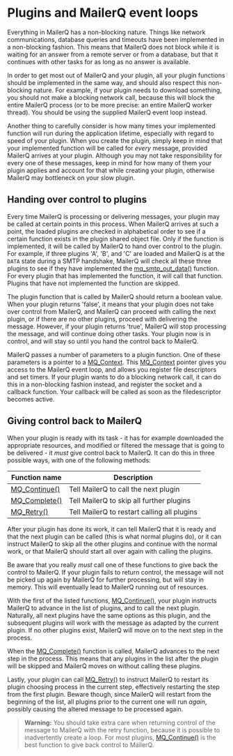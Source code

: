# Plugins and MailerQ event loops

Everything in MailerQ has a non-blocking nature. Things like network communications, database queries and timeouts have been implemented in a non-blocking fashion. This means that MailerQ does not block while it is waiting for an answer from a remote server or from a database, but that it continues with other tasks for as long as no answer is available.

In order to get most out of MailerQ and your plugin, all your plugin functions should be implemented in the same way, and should also respect this non-blocking nature. For example, if your plugin needs to download something, you should not make a blocking network call, because this will block the entire MailerQ process (or to be more precise: an entire MailerQ worker thread). You should be using the supplied MailerQ event loop instead.

Another thing to carefully consider is how many times your implemented function will run during the application lifetime, especially with regard to speed of your plugin. When you create the plugin, simply keep in mind that your implemented function will be called for _every_ message, provided MailerQ arrives at your plugin. Although you may not take responsibility for every one of these messages, keep in mind for how many of them your plugin applies and account for that while creating your plugin, otherwise MailerQ may bottleneck on your slow plugin.

## Handing over control to plugins

Every time MailerQ is processing or delivering messages, your plugin may be called at certain points in this process. When MailerQ arrives at such a point, the loaded plugins are checked in alphabetical order to see if a certain function exists in the plugin shared object file. Only if the function is implemented, it will be called by MailerQ to hand over control to the plugin. For example, if three plugins 'A', 'B', and 'C' are loaded and MailerQ is at the `DATA` state during a SMTP handshake, MailerQ will check all these three plugins to see if they have implemented the [mq_smtp_out_data()](mq_smtp_out_data) function. For every plugin that has implemented the function, it will call that function. Plugins that have not implemented the function are skipped.

The plugin function that is called by MailerQ should return a boolean value. When your plugin returns 'false', it means that your plugin does not take over control from MailerQ, and MailerQ can proceed with calling the next plugin, or if there are no other plugins, proceed with delivering the message. However, if your plugin returns 'true', MailerQ will stop processing the message, and will continue doing other tasks. Your plugin now is in control, and will stay so until you hand the control back to MailerQ.

MailerQ passes a number of parameters to a plugin function. One of these parameters is a pointer to a [MQ_Context](mq_context). This [MQ_Context](mq_context) pointer gives you access to the MailerQ event loop, and allows you register file descriptors and set timers. If your plugin wants to do a blocking network call, it can do this in a non-blocking fashion instead, and register the socket and a callback function. Your callback will be called as soon as the filedescriptor becomes active.

## Giving control back to MailerQ

When your plugin is ready with its task - it has for example downloaded the appropriate resources, and modified or filtered the message that is going to be delivered - it _must_ give control back to MailerQ. It can do this in three possible ways, with one of the following methods:

| Function name                               | Description                                 |
|---------------------------------------------|---------------------------------------------|
| [MQ_Continue()](mq_continue) | Tell MailerQ to call the next plugin        |
| [MQ_Complete()](mq_complete) | Tell MailerQ to skip all further plugins    |
| [MQ_Retry()](mq_retry)       | Tell MailerQ to restart calling all plugins |


After your plugin has done its work, it can tell MailerQ that it is ready and that the next plugin can be called (this is what normal plugins do), or it can instruct MailerQ to skip all the other plugins and continue with the normal work, or that MailerQ should start all over again with calling the plugins.

Be aware that you really _must_ call one of these functions to give back the control to MailerQ. If your plugin fails to return control, the message will not be picked up again by MailerQ for further processing, but will stay in memory. This will eventually lead to MailerQ running out of resources.

With the first of the listed functions, [MQ_Continue()](mq_continue), your plugin instructs MailerQ to advance in the list of plugins, and to call the next plugin. Naturally, all next plugins have the same options as this plugin, and the subsequent plugins will work with the message as adapted by the current plugin. If no other plugins exist, MailerQ will move on to the next step in the process.

When the [MQ_Complete()](mq_complete) function is called, MailerQ advances to the next step in the process. This means that any plugins in the list after the plugin will be skipped and MailerQ moves on without calling these plugins.

Lastly, your plugin can call [MQ_Retry()](mq_retry) to instruct MailerQ to restart its plugin choosing process in the current step, effectively restarting the step from the first plugin. Beware though, since MailerQ will restart from the beginning of the list, all plugins prior to the current one will run _again_, possibly causing the altered message to be processed again.

> **Warning:** You should take extra care when returning control of the message to MailerQ with the retry function, because it is possible to inadvertently create a loop. For most plugins, [MQ_Continue()](mq_continue) is the best function to give back control to MailerQ.